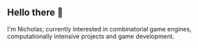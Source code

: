 ## Hello there 👋
I'm Nicholas; currently interested in combinatorial game engines, computationally intensive projects and game development.
